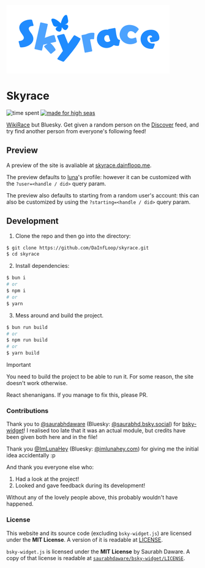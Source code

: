![Skyrace Logo](https://raw.githubusercontent.com/DaInfLoop/skyrace/refs/heads/master/assets/logo.png)

# Skyrace
![time spent](https://waka.hackclub.com/api/badge/U06TBP41C3E/interval:any/project:find-luna?label=time%20spent)
[![made for high seas](https://img.shields.io/badge/made%20for-hack%20club%20high%20seas-fec2fb)](https://high-seas.hackclub.com/)

[WikiRace](https://wiki-race.com/) but Bluesky. Get given a random person on the [Discover](https://bsky.app/?feed=feedgen%7Cat%3A%2F%2Fdid%3Aplc%3Az72i7hdynmk6r22z27h6tvur%2Fapp.bsky.feed.generator%2Fwhats-hot) feed, and try find another person from everyone's following feed!

## Preview
A preview of the site is avaliable at [skyrace.dainfloop.me](https://skyrace.dainfloop.me/).

The preview defaults to [luna](https://bsky.app/profile/imlunahey.com)'s profile: however it can be customized with the `?user=<handle / did>` query param.

The preview also defaults to starting from a random user's account: this can also be customized by using the `?starting=<handle / did>` query param.

## Development
1. Clone the repo and then go into the directory:
```sh
$ git clone https://github.com/DaInfLoop/skyrace.git
$ cd skyrace
```

2. Install dependencies:
```sh
$ bun i
# or
$ npm i
# or
$ yarn
```

3. Mess around and build the project.
```sh
$ bun run build
# or
$ npm run build
# or
$ yarn build
```

> [!IMPORTANT]  
> You need to build the project to be able to run it. For some reason, the site doesn't work otherwise.
>
> React shenanigans. If you manage to fix this, please PR.

### Contributions
Thank you to [@saurabhdaware](https://github.com/saurabhdaware) (Bluesky: [@saurabhd.bsky.social](https://bsky.app/profile/saurabhd.bsky.social)) for [bsky-widget](https://github.com/saurabhdaware/bsky-widget)! I realised too late that it was an actual module, but credits have been given both here and in the file!

Thank you [@ImLunaHey](https://github.com/ImLunaHey) (Bluesky: [@imlunahey.com](https://bsky.app/profile/imlunahey.com)) for giving me the initial idea accidentally :p

And thank you everyone else who:
1. Had a look at the project!
2. Looked and gave feedback during its development!

Without any of the lovely people above, this probably wouldn't have happened.

### License
This website and its source code (excluding `bsky-widget.js`) are licensed under the **MIT License**. A version of it is readable at [LICENSE](/LICENSE).

`bsky-widget.js` is licensed under the **MIT License** by Saurabh Daware. A copy of that license is readable at [`saurabhdaware/bsky-widget/LICENSE`](https://github.com/saurabhdaware/bsky-widget/blob/main/LICENSE).
